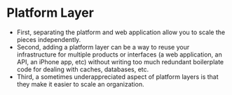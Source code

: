 # Platform Layer

- First, separating the platform and web application allow you to scale the pieces independently.
- Second, adding a platform layer can be a way to reuse your infrastructure for multiple products or interfaces (a web application, an API, an iPhone app, etc) without writing too much redundant boilerplate code for dealing with caches, databases, etc.
- Third, a sometimes underappreciated aspect of platform layers is that they make it easier to scale an organization.
